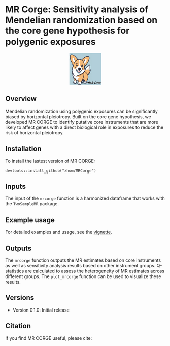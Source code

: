 # MR Corge: Sensitivity analysis of Mendelian randomization based on the core gene hypothesis for polygenic exposures


<p align="center">
  <img src="man/figures/MRCorge.png" alt="example image" width=100 height=100>
  <br>
</p>

## Overview

Mendelian randomization using polygenic exposures can be significantly biased by horizontal pleiotropy. Built on the core gene hypothesis, we developed MR CORGE to identify putative core instruments that are more likely to affect genes with a direct biological role in exposures to reduce the risk of horizontal pleiotropy.

## Installation

To install the lastest version of MR CORGE:

```
devtools::install_github("zhwm/MRCorge")
```

## Inputs

The input of the `mrcorge` function is a harmonized dataframe that works with the `TwoSampleMR` package. 

## Example usage

For detailed examples and usage, see the [vignette](https://zhwm.github.io/MRCORGE/articles/HDL_CAD.html).


## Outputs
The `mrcorge` function outputs the MR estimates based on core instruments as well as sensitivity analysis results based on other instrument groups. Q-statistics are calculated to assess the heterogeneity of MR estimates across different groups. The `plot_mrcorge` function can be used to visualize these results. 


## Versions

* Version 0.1.0: Initial release

## Citation

If you find MR CORGE useful, please cite:
